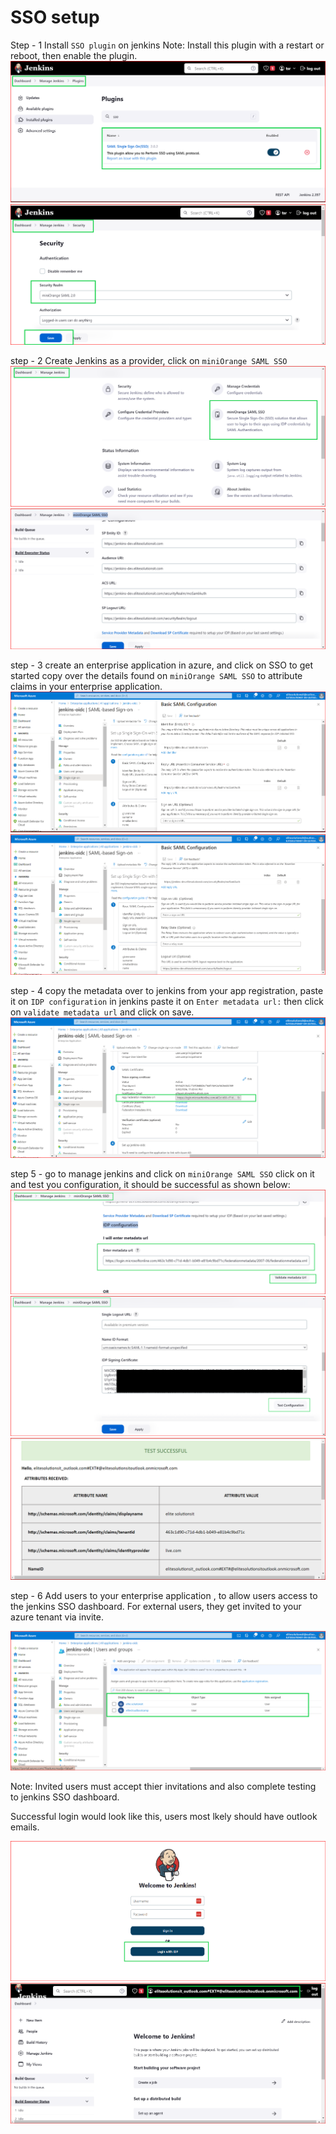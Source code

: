 # SSO setup

Step - 1 Install `SSO plugin` on jenkins
Note: Install this plugin with a restart or reboot, then enable the plugin.
![pic-1](images/pic-1.png)
![pic-13](images/pic-13.png)

step - 2 Create Jenkins as a provider, click on `miniOrange SAML SSO`
![pic-2](images/pic-2.png)
![pic-5](images/pic-5.png)

step - 3 create an enterprise application in azure, and click on SSO to get started
copy over the details found on `miniOrange SAML SSO` to attribute claims in your enterprise application.
![pic-3](images/pic-3.png)
![pic-4](images/pic-4.png)

step - 4 copy the metadata over to jenkins from your app registration, paste it on `IDP configuration` in jenkins
paste it on `Enter metadata url:` then click on `validate metadata url` and click on save.
![pic-6](images/pic-6.png)

step 5 - go to manage jenkins and click on `miniOrange SAML SSO` click on it and test you configuration, it should be successful as shown below:
![pic-7](images/pic-7.png)
![pic-8](images/pic-8.png)
![pic-12](images/pic-12.png)

step - 6 Add users to your enterprise application , to allow users access to the jenkins SSO dashboard.
For external users, they get invited to your azure tenant via invite.

![pic-9](images/pic-9.png)


Note:
Invited users must accept thier invitations and also complete testing to jenkins SSO dashboard.

Successful login would look like this, users most lkely should have outlook emails.

![pic-10](images/pic-10.png)
![pic-11](images/pic-11.png)

